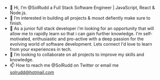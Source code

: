 - 👋 Hi, I’m @SolRudd a Full Stack Software Engineer | JavaScript, React & Node.js.
- 👀 I’m interested in building all projects & mosot defiently make sure to finish.
- 🌱 As a junior full stack developer i'm looking for an opportunity that will allow me to rapidly learn so that i can gain further knowledge. I'm self-motivated, enthusiastic and pro-active with a deep passion for the evolving world of software development. Lets connect I'd love to learn from your experiences in tech.
- 💞️ I’m looking to collaborate on all projects to improve my skills and knowledge. 
- 📫 How to reach me @SolRudd on Twitter or email me solrudd@hotmail.com

